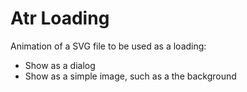 # Atr Loading
Animation of a SVG file to be used as a loading:
- Show as a dialog
- Show as a simple image, such as a the background

